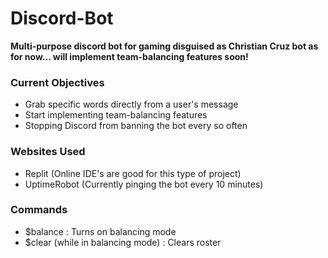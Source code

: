 # Discord-Bot
**Multi-purpose discord bot for gaming disguised as Christian Cruz bot as for now... will implement team-balancing features soon!**
### Current Objectives
* Grab specific words directly from a user's message
* Start implementing team-balancing features
* Stopping Discord from banning the bot every so often
### Websites Used
* Replit (Online IDE's are good for this type of project)
* UptimeRobot (Currently pinging the bot every 10 minutes)
### Commands
* $balance : Turns on balancing mode
* $clear (while in balancing mode) : Clears roster